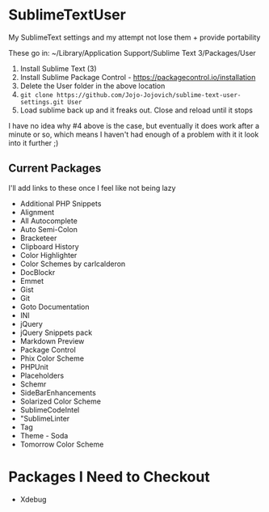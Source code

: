 SublimeTextUser
===============

My SublimeText settings and my attempt not lose them + provide portability

These go in:
~/Library/Application Support/Sublime Text 3/Packages/User

1. Install Sublime Text (3)
2. Install Sublime Package Control - https://packagecontrol.io/installation
3. Delete the User folder in the above location
4. `git clone https://github.com/Jojo-Jojovich/sublime-text-user-settings.git User`
5. Load sublime back up and it freaks out. Close and reload until it stops

I have no idea why #4 above is the case, but eventually it does work after a minute
or so, which means I haven't had enough of a problem with it it look into it further ;)

## Current Packages ##

I'll add links to these once I feel like not being lazy

* Additional PHP Snippets
* Alignment
* All Autocomplete
* Auto Semi-Colon
* Bracketeer
* Clipboard History
* Color Highlighter
* Color Schemes by carlcalderon
* DocBlockr
* Emmet
* Gist
* Git
* Goto Documentation
* INI
* jQuery
* jQuery Snippets pack
* Markdown Preview
* Package Control
* Phix Color Scheme
* PHPUnit
* Placeholders
* Schemr
* SideBarEnhancements
* Solarized Color Scheme
* SublimeCodeIntel
* "SublimeLinter
* Tag
* Theme - Soda
* Tomorrow Color Scheme

# Packages I Need to Checkout

* Xdebug
